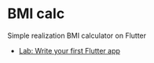 # BMI calc

Simple realization BMI calculator on Flutter

- [Lab: Write your first Flutter app](https://flutter.dev)
